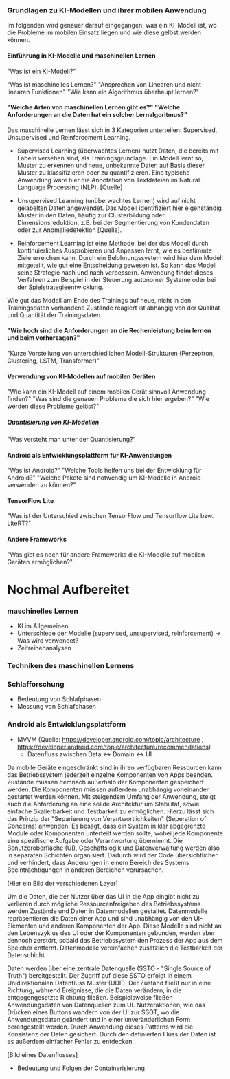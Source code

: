 ### Grundlagen zu KI-Modellen und ihrer mobilen Anwendung

Im folgenden wird genauer darauf eingegangen, was ein KI-Modell ist, wo die Probleme im mobilen Einsatz liegen und wie diese gelöst werden können.

#### Einführung in KI-Modelle und maschinellen Lernen

"Was ist ein KI-Modell?"


"Was ist maschinelles Lernen?"
"Ansprechen von Linearen und nicht-linearen Funktionen"
"Wie kann ein Algorithmus überhaupt lernen?"

#### "Welche Arten von maschinellen Lernen gibt es?" "Welche Anforderungen an die Daten hat ein solcher Lernalgoritmus?"
Das maschinelle Lernen lässt sich in 3 Kategorien unterteilen: Supervised, Unsupervised und Reinforcement Learning.

- Supervised Learning (überwachtes Lernen) nutzt Daten, die bereits mit Labeln versehen sind, als Trainingsgrundlage. Ein Modell lernt so, Muster zu erkennen und neue, unbekannte Daten auf Basis dieser Muster zu klassifizieren oder zu quantifizieren. Eine typische Anwendung wäre hier die Annotation von Textdateien im Natural Language Processing (NLP). [Quelle]

- Unsupervised Learning (unüberwachtes Lernen) wird auf nicht gelabelten Daten angewendet. Das Modell identifiziert hier eigenständig Muster in den Daten, häufig zur Clusterbildung oder Dimensionsreduktion, z.B. bei der Segmentierung von Kundendaten oder zur Anomaliedetektion [Quelle].

- Reinforcement Learning ist eine Methode, bei der das Modell durch kontinuierliches Ausprobieren und Anpassen lernt, wie es bestimmte Ziele erreichen kann. Durch ein Belohnungssystem wird hier dem Modell mitgeteilt, wie gut eine Entscheidung gewesen ist. So kann das Modell seine Strategie nach und nach verbessern. Anwendung findet dieses Verfahren zum Beispiel in der Steuerung autonomer Systeme oder bei der Spielstrategieentwicklung.

Wie gut das Modell am Ende des Trainings auf neue, nicht in den Trainingsdaten vorhandene Zustände reagiert ist abhängig von der Qualität und Quantität der Trainingsdaten.

#### "Wie hoch sind die Anforderungen an die Rechenleistung beim lernen und beim vorhersagen?"

"Kurze Vorstellung von unterschiedlichen Modell-Strukturen (Perzeptron, Clustering, LSTM, Transformer)"

#### Verwendung von KI-Modellen auf mobilen Geräten
"Wie kann ein KI-Modell auf einem mobilen Gerät sinnvoll Anwendung finden?"
"Was sind die genauen Probleme die sich hier ergeben?"
"Wie werden diese Probleme gelöst?"
##### Quantisierung von KI-Modellen
"Was versteht man unter der Quantisierung?"

#### Android als Entwicklungsplattform für KI-Anwendungen
"Was ist Android?"
"Welche Tools helfen uns bei der Entwicklung für Android?"
"Welche Pakete sind notwendig um KI-Modelle in Android verwenden zu können?"
#### TensorFlow Lite
"Was ist der Unterschied zwischen TensorFlow und Tensorflow Lite bzw. LiteRT?"

#### Andere Frameworks
"Was gibt es noch für andere Frameworks die KI-Modelle auf mobilen Geräten ermöglichen?"




# Nochmal Aufbereitet

### maschinelles Lernen
- KI im Allgemeinen
- Unterschiede der Modelle (supervised, unsupervised, reinforcement) -> Was wird verwendet?
- Zeitreihenanalysen


### Techniken des maschinellen Lernens








### Schlafforschung
- Bedeutung von Schlafphasen
- Messung von Schlafphasen

### Android als Entwicklungsplattform
- MVVM (Quelle: https://developer.android.com/topic/architecture , https://developer.android.com/topic/architecture/recommendations)
	- Datenfluss zwischen Data <-> Domain <-> UI

Da mobile Geräte eingeschränkt sind in ihren verfügbaren Ressourcen kann das Betriebssystem jederzeit einzelne Komponenten von Apps beenden. Zustände müssen demnach außerhalb der Komponenten gespeichert werden. Die Komponenten müssen außerdem unabhängig voneinander gestartet werden können.
Mit steigendem Umfang der Anwendung, steigt auch die Anforderung an eine solide Architektur um Stabilität, sowie einfache Skalierbarkeit und Testbarkeit zu ermöglichen. Hierzu lässt sich das Prinzip der "Separierung von Verantwortlichkeiten" (Seperation of Concerns) anwenden. Es besagt, dass ein System in klar abgegrenzte Module oder Komponenten unterteilt werden sollte, wobei jede Komponente eine spezifische Aufgabe oder Verantwortung übernimmt. Die Benutzeroberfläche (UI), Geschäftslogik und Datenverwaltung werden also in separaten Schichten organisiert. Dadurch wird der Code übersichtlicher und verhindert, dass Änderungen in einem Bereich des Systems Beeinträchtigungen in anderen Bereichen verursachen.

[Hier ein Bild der verschiedenen Layer]

Um die Daten, die der Nutzer über das UI in die App eingibt nicht zu verlieren durch mögliche Ressourcenfreigaben des Betriebssystems werden Zustände und Daten in Datenmodellen gestaltet. Datenmodelle repräsentieren die Daten einer App und sind unabhängig von den UI-Elementen und anderen Komponenten der App. Diese Modelle sind nicht an den Lebenszyklus des UI oder der Komponenten gebunden, werden aber dennoch zerstört, sobald das Betriebssystem den Prozess der App aus dem Speicher entfernt. Datenmodelle vereinfachen zusätzlich die Testbarkeit der Datenschicht.


Daten werden über eine zentrale Datenquelle (SSTO - "Single Source of Truth") bereitgestellt. Der Zugriff auf diese SSTO erfolgt in einem Unidirektionalen Datenfluss Muster (UDF). Der Zustand fließt nur in eine Richtung, während Ereignisse, die die Daten verändern, in die entgegengesetzte Richtung fließen. Beispielsweise fließen Anwendungsdaten von Datenquellen zum UI. Nutzeraktionen, wie das Drücken eines Buttons wandern von der UI zur SSOT, wo die Anwendungsdaten geändert und in einer unveränderlichen Form bereitgestellt werden. Durch Anwendung dieses Patterns wird die Konsistenz der Daten gesichert. Durch den definierten Fluss der Daten ist es außerdem einfacher Fehler zu entdecken.

[Bild eines Datenflusses]





- Bedeutung und Folgen der Containerisierung






